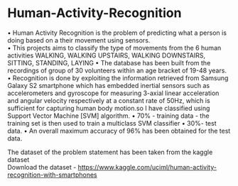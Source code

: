 # Human-Activity-Recognition
•	Human Activity Recognition is the problem of predicting what a person is doing based on a their  movement using sensors. <br>
•	This projects aims to classify the type of movements from the 6 human activities  WALKING, WALKING UPSTAIRS, WALKING DOWNSTAIRS, SITTING, STANDING, LAYING
•	The database has been built from the recordings of group of 30 volunteers within an age bracket of 19-48 years. 
•	Recognition is done by exploiting the information retrieved from Samsung Galaxy S2 smartphone which has embedded inertial sensors such as accelerometers and gyroscope for measuring 3-axial linear acceleration and angular velocity respectively at a constant rate of 50Hz, which is sufficient for capturing human body motion.so I have classified using Support Vector Machine [SVM] algorithm.
•	70% - training data - the training set is then used to train a multiclass SVM classifier
•	30%- test data.
•	An overall maximum accuracy of 96% has been obtained for the test data.

The dataset of the problem statement has been taken from the kaggle dataset  
Download the dataset - https://www.kaggle.com/uciml/human-activity-recognition-with-smartphones
